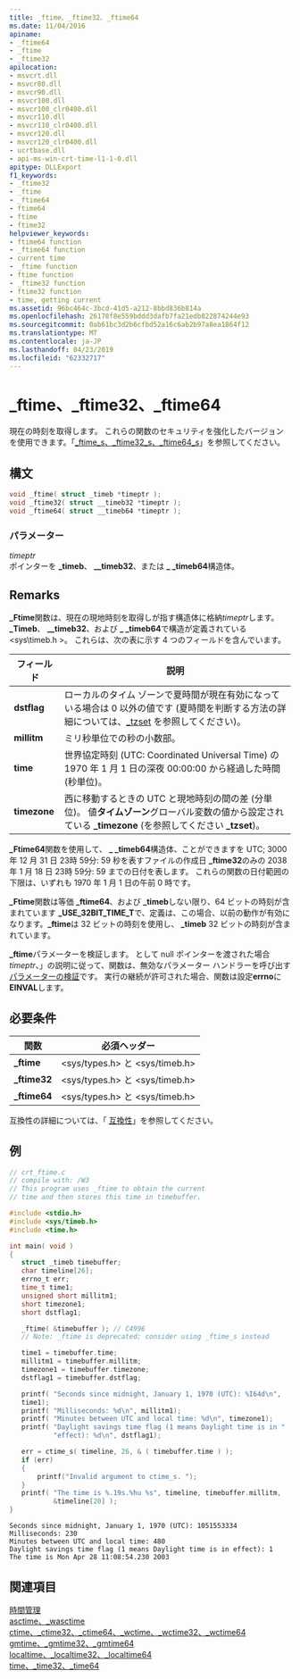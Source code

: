 ```yaml
---
title: _ftime、_ftime32、_ftime64
ms.date: 11/04/2016
apiname:
- _ftime64
- _ftime
- _ftime32
apilocation:
- msvcrt.dll
- msvcr80.dll
- msvcr90.dll
- msvcr100.dll
- msvcr100_clr0400.dll
- msvcr110.dll
- msvcr110_clr0400.dll
- msvcr120.dll
- msvcr120_clr0400.dll
- ucrtbase.dll
- api-ms-win-crt-time-l1-1-0.dll
apitype: DLLExport
f1_keywords:
- _ftime32
- _ftime
- _ftime64
- ftime64
- ftime
- ftime32
helpviewer_keywords:
- ftime64 function
- _ftime64 function
- current time
- _ftime function
- ftime function
- _ftime32 function
- ftime32 function
- time, getting current
ms.assetid: 96bc464c-3bcd-41d5-a212-8bbd836b814a
ms.openlocfilehash: 26178f8e559bddd3dafb7fa21edb822874244e93
ms.sourcegitcommit: 0ab61bc3d2b6cfbd52a16c6ab2b97a8ea1864f12
ms.translationtype: MT
ms.contentlocale: ja-JP
ms.lasthandoff: 04/23/2019
ms.locfileid: "62332717"
---
```

# <a name="ftime-ftime32-ftime64"></a>_ftime、_ftime32、_ftime64

現在の時刻を取得します。 これらの関数のセキュリティを強化したバージョンを使用できます。「[_ftime_s、_ftime32_s、_ftime64_s](ftime-s-ftime32-s-ftime64-s.md)」を参照してください。

## <a name="syntax"></a>構文

```C
void _ftime( struct _timeb *timeptr );
void _ftime32( struct __timeb32 *timeptr );
void _ftime64( struct __timeb64 *timeptr );
```

### <a name="parameters"></a>パラメーター

*timeptr*<br/>
ポインターを **_timeb**、 **__timeb32**、または **_ _timeb64**構造体。

## <a name="remarks"></a>Remarks

**_Ftime**関数は、現在の現地時刻を取得しが指す構造体に格納*timeptr*します。 **_Timeb**、 **__timeb32**、および **_ _timeb64**で構造が定義されている\<sys\\timeb.h >。 これらは、次の表に示す 4 つのフィールドを含んでいます。

|フィールド|説明|
|-|-|
|**dstflag**|ローカルのタイム ゾーンで夏時間が現在有効になっている場合は 0 以外の値です  (夏時間を判断する方法の詳細については、[_tzset](tzset.md) を参照してください)。|
|**millitm**|ミリ秒単位での秒の小数部。|
|**time**|世界協定時刻 (UTC: Coordinated Universal Time) の 1970 年 1 月 1 日の深夜 00:00:00 から経過した時間 (秒単位)。|
|**timezone**|西に移動するときの UTC と現地時刻の間の差 (分単位)。 値**タイムゾーン**グローバル変数の値から設定されている **_timezone** (を参照してください **_tzset**)。|

**_Ftime64**関数を使用して、 **_ _timeb64**構造体、ことができますを UTC; 3000 年 12 月 31 日 23時 59分: 59 秒を表すファイルの作成日 **_ftime32**のみの 2038 年 1 月 18 日 23時 59分: 59 までの日付を表します。 これらの関数の日付範囲の下限は、いずれも 1970 年 1 月 1 日の午前 0 時です。

**_Ftime**関数は等価 **_ftime64**、および **_timeb**しない限り、64 ビットの時刻が含まれています **_USE_32BIT_TIME_T**で、定義は、この場合、以前の動作が有効になります。**_ftime**は 32 ビットの時刻を使用し、 **_timeb** 32 ビットの時刻が含まれています。

**_ftime**パラメーターを検証します。 として null ポインターを渡された場合*timeptr*、」の説明に従って、関数は、無効なパラメーター ハンドラーを呼び出す[パラメーターの検証](../../c-runtime-library/parameter-validation.md)です。 実行の継続が許可された場合、関数は設定**errno**に**EINVAL**します。

## <a name="requirements"></a>必要条件

|関数|必須ヘッダー|
|--------------|---------------------|
|**_ftime**|\<sys/types.h> と \<sys/timeb.h>|
|**_ftime32**|\<sys/types.h> と \<sys/timeb.h>|
|**_ftime64**|\<sys/types.h> と \<sys/timeb.h>|

互換性の詳細については、「 [互換性](../../c-runtime-library/compatibility.md)」を参照してください。

## <a name="example"></a>例

```C
// crt_ftime.c
// compile with: /W3
// This program uses _ftime to obtain the current
// time and then stores this time in timebuffer.

#include <stdio.h>
#include <sys/timeb.h>
#include <time.h>

int main( void )
{
   struct _timeb timebuffer;
   char timeline[26];
   errno_t err;
   time_t time1;
   unsigned short millitm1;
   short timezone1;
   short dstflag1;

   _ftime( &timebuffer ); // C4996
   // Note: _ftime is deprecated; consider using _ftime_s instead

   time1 = timebuffer.time;
   millitm1 = timebuffer.millitm;
   timezone1 = timebuffer.timezone;
   dstflag1 = timebuffer.dstflag;

   printf( "Seconds since midnight, January 1, 1970 (UTC): %I64d\n",
   time1);
   printf( "Milliseconds: %d\n", millitm1);
   printf( "Minutes between UTC and local time: %d\n", timezone1);
   printf( "Daylight savings time flag (1 means Daylight time is in "
           "effect): %d\n", dstflag1);

   err = ctime_s( timeline, 26, & ( timebuffer.time ) );
   if (err)
   {
       printf("Invalid argument to ctime_s. ");
   }
   printf( "The time is %.19s.%hu %s", timeline, timebuffer.millitm,
           &timeline[20] );
}
```

```Output
Seconds since midnight, January 1, 1970 (UTC): 1051553334
Milliseconds: 230
Minutes between UTC and local time: 480
Daylight savings time flag (1 means Daylight time is in effect): 1
The time is Mon Apr 28 11:08:54.230 2003
```

## <a name="see-also"></a>関連項目

[時間管理](../../c-runtime-library/time-management.md)<br/>
[asctime、_wasctime](asctime-wasctime.md)<br/>
[ctime、_ctime32、_ctime64、_wctime、_wctime32、_wctime64](ctime-ctime32-ctime64-wctime-wctime32-wctime64.md)<br/>
[gmtime、_gmtime32、_gmtime64](gmtime-gmtime32-gmtime64.md)<br/>
[localtime、_localtime32、_localtime64](localtime-localtime32-localtime64.md)<br/>
[time、_time32、_time64](time-time32-time64.md)<br/>
